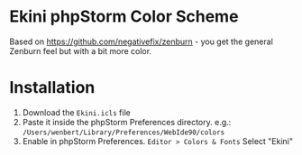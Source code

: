 # Ekini phpStorm Color Scheme
Based on https://github.com/negativefix/zenburn - you get the general Zenburn feel but with a bit more color. 

# Installation
1. Download the `Ekini.icls` file
2. Paste it inside the phpStorm Preferences directory. e.g.: `/Users/wenbert/Library/Preferences/WebIde90/colors`
3. Enable in phpStorm Preferences. `Editor > Colors & Fonts` Select "Ekini"
